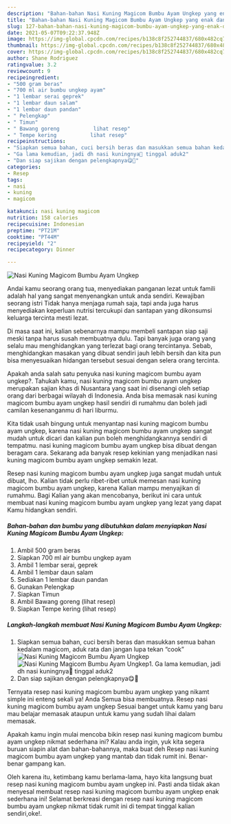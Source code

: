 ```yaml
---
description: "Bahan-bahan Nasi Kuning Magicom Bumbu Ayam Ungkep yang enak dan Mudah Dibuat"
title: "Bahan-bahan Nasi Kuning Magicom Bumbu Ayam Ungkep yang enak dan Mudah Dibuat"
slug: 127-bahan-bahan-nasi-kuning-magicom-bumbu-ayam-ungkep-yang-enak-dan-mudah-dibuat
date: 2021-05-07T09:22:37.948Z
image: https://img-global.cpcdn.com/recipes/b138c8f252744837/680x482cq70/nasi-kuning-magicom-bumbu-ayam-ungkep-foto-resep-utama.jpg
thumbnail: https://img-global.cpcdn.com/recipes/b138c8f252744837/680x482cq70/nasi-kuning-magicom-bumbu-ayam-ungkep-foto-resep-utama.jpg
cover: https://img-global.cpcdn.com/recipes/b138c8f252744837/680x482cq70/nasi-kuning-magicom-bumbu-ayam-ungkep-foto-resep-utama.jpg
author: Shane Rodriguez
ratingvalue: 3.2
reviewcount: 9
recipeingredient:
- "500 gram beras"
- "700 ml air bumbu ungkep ayam"
- "1 lembar serai geprek"
- "1 lembar daun salam"
- "1 lembar daun pandan"
- " Pelengkap"
- " Timun"
- " Bawang goreng           lihat resep"
- " Tempe kering           lihat resep"
recipeinstructions:
- "Siapkan semua bahan, cuci bersih beras dan masukkan semua bahan kedalam magicom, aduk rata dan jangan lupa tekan “cook”"
- "Ga lama kemudian, jadi dh nasi kuningnya🥰 tinggal aduk2"
- "Dan siap sajikan dengan pelengkapnya😋🙏"
categories:
- Resep
tags:
- nasi
- kuning
- magicom

katakunci: nasi kuning magicom 
nutrition: 158 calories
recipecuisine: Indonesian
preptime: "PT21M"
cooktime: "PT44M"
recipeyield: "2"
recipecategory: Dinner

---
```



![Nasi Kuning Magicom Bumbu Ayam Ungkep](https://img-global.cpcdn.com/recipes/b138c8f252744837/680x482cq70/nasi-kuning-magicom-bumbu-ayam-ungkep-foto-resep-utama.jpg)

Andai kamu seorang orang tua, menyediakan panganan lezat untuk famili adalah hal yang sangat menyenangkan untuk anda sendiri. Kewajiban seorang istri Tidak hanya menjaga rumah saja, tapi anda juga harus menyediakan keperluan nutrisi tercukupi dan santapan yang dikonsumsi keluarga tercinta mesti lezat.

Di masa  saat ini, kalian sebenarnya mampu membeli santapan siap saji meski tanpa harus susah membuatnya dulu. Tapi banyak juga orang yang selalu mau menghidangkan yang terlezat bagi orang tercintanya. Sebab, menghidangkan masakan yang dibuat sendiri jauh lebih bersih dan kita pun bisa menyesuaikan hidangan tersebut sesuai dengan selera orang tercinta. 



Apakah anda salah satu penyuka nasi kuning magicom bumbu ayam ungkep?. Tahukah kamu, nasi kuning magicom bumbu ayam ungkep merupakan sajian khas di Nusantara yang saat ini disenangi oleh setiap orang dari berbagai wilayah di Indonesia. Anda bisa memasak nasi kuning magicom bumbu ayam ungkep hasil sendiri di rumahmu dan boleh jadi camilan kesenanganmu di hari liburmu.

Kita tidak usah bingung untuk menyantap nasi kuning magicom bumbu ayam ungkep, karena nasi kuning magicom bumbu ayam ungkep sangat mudah untuk dicari dan kalian pun boleh menghidangkannya sendiri di tempatmu. nasi kuning magicom bumbu ayam ungkep bisa dibuat dengan beragam cara. Sekarang ada banyak resep kekinian yang menjadikan nasi kuning magicom bumbu ayam ungkep semakin lezat.

Resep nasi kuning magicom bumbu ayam ungkep juga sangat mudah untuk dibuat, lho. Kalian tidak perlu ribet-ribet untuk memesan nasi kuning magicom bumbu ayam ungkep, karena Kalian mampu menyajikan di rumahmu. Bagi Kalian yang akan mencobanya, berikut ini cara untuk membuat nasi kuning magicom bumbu ayam ungkep yang lezat yang dapat Kamu hidangkan sendiri.

<!--inarticleads1-->

##### Bahan-bahan dan bumbu yang dibutuhkan dalam menyiapkan Nasi Kuning Magicom Bumbu Ayam Ungkep:

1. Ambil 500 gram beras
1. Siapkan 700 ml air bumbu ungkep ayam
1. Ambil 1 lembar serai, geprek
1. Ambil 1 lembar daun salam
1. Sediakan 1 lembar daun pandan
1. Gunakan  Pelengkap
1. Siapkan  Timun
1. Ambil  Bawang goreng           (lihat resep)
1. Siapkan  Tempe kering           (lihat resep)




<!--inarticleads2-->

##### Langkah-langkah membuat Nasi Kuning Magicom Bumbu Ayam Ungkep:

1. Siapkan semua bahan, cuci bersih beras dan masukkan semua bahan kedalam magicom, aduk rata dan jangan lupa tekan “cook”
<img src="https://img-global.cpcdn.com/steps/c9a2233694378099/160x128cq70/nasi-kuning-magicom-bumbu-ayam-ungkep-langkah-memasak-1-foto.jpg" alt="Nasi Kuning Magicom Bumbu Ayam Ungkep"><img src="https://img-global.cpcdn.com/steps/7b882e4fc65131a6/160x128cq70/nasi-kuning-magicom-bumbu-ayam-ungkep-langkah-memasak-1-foto.jpg" alt="Nasi Kuning Magicom Bumbu Ayam Ungkep">1. Ga lama kemudian, jadi dh nasi kuningnya🥰 tinggal aduk2
1. Dan siap sajikan dengan pelengkapnya😋🙏




Ternyata resep nasi kuning magicom bumbu ayam ungkep yang nikamt simple ini enteng sekali ya! Anda Semua bisa membuatnya. Resep nasi kuning magicom bumbu ayam ungkep Sesuai banget untuk kamu yang baru mau belajar memasak ataupun untuk kamu yang sudah lihai dalam memasak.

Apakah kamu ingin mulai mencoba bikin resep nasi kuning magicom bumbu ayam ungkep nikmat sederhana ini? Kalau anda ingin, yuk kita segera buruan siapin alat dan bahan-bahannya, maka buat deh Resep nasi kuning magicom bumbu ayam ungkep yang mantab dan tidak rumit ini. Benar-benar gampang kan. 

Oleh karena itu, ketimbang kamu berlama-lama, hayo kita langsung buat resep nasi kuning magicom bumbu ayam ungkep ini. Pasti anda tiidak akan menyesal membuat resep nasi kuning magicom bumbu ayam ungkep enak sederhana ini! Selamat berkreasi dengan resep nasi kuning magicom bumbu ayam ungkep nikmat tidak rumit ini di tempat tinggal kalian sendiri,oke!.

